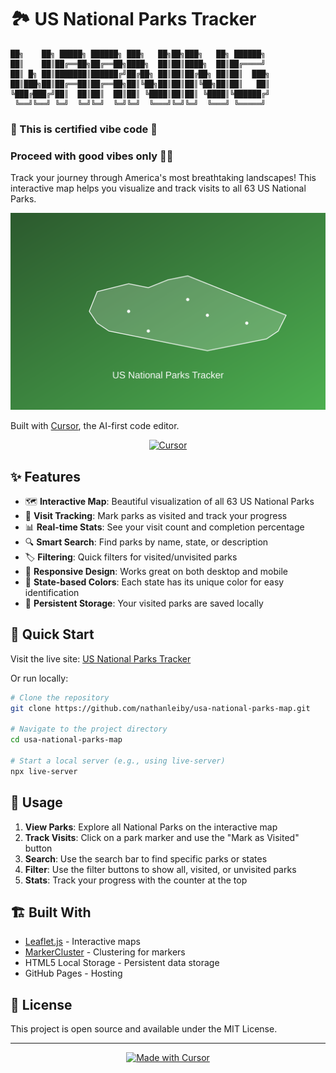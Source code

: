 # 🏞️ US National Parks Tracker

```
██╗    ██╗ █████╗ ██████╗ ███╗   ██╗██╗███╗   ██╗ ██████╗
██║    ██║██╔══██╗██╔══██╗████╗  ██║██║████╗  ██║██╔════╝
██║ █╗ ██║███████║██████╔╝██╔██╗ ██║██║██╔██╗ ██║██║  ███╗
██║███╗██║██╔══██║██╔══██╗██║╚██╗██║██║██║╚██╗██║██║   ██║
╚███╔███╔╝██║  ██║██║  ██║██║ ╚████║██║██║ ╚████║╚██████╔╝
 ╚══╝╚══╝ ╚═╝  ╚═╝╚═╝  ╚═╝╚═╝  ╚═══╝╚═╝╚═╝  ╚═══╝ ╚═════╝
```

### 🌟 This is certified vibe code 🌟

### Proceed with good vibes only 🏄‍♂️

Track your journey through America's most breathtaking landscapes! This interactive map helps you visualize and track visits to all 63 US National Parks.

<div align="center">
  <img src="./usa.svg" alt="US National Parks Tracker" width="600"/>
</div>

Built with [Cursor](https://cursor.com), the AI-first code editor.

<div align="center">
  <a href="https://cursor.com">
    <picture>
      <source media="(prefers-color-scheme: dark)" srcset="https://www.cursor.com/assets/images/logo.svg">
      <source media="(prefers-color-scheme: light)" srcset="https://www.cursor.com/assets/images/logo.svg">
      <img alt="Cursor" src="https://www.cursor.com/assets/images/logo.svg" height="32">
    </a>
  </picture>
</div>

## ✨ Features

- 🗺️ **Interactive Map**: Beautiful visualization of all 63 US National Parks
- 🎯 **Visit Tracking**: Mark parks as visited and track your progress
- 📊 **Real-time Stats**: See your visit count and completion percentage
- 🔍 **Smart Search**: Find parks by name, state, or description
- 🏷️ **Filtering**: Quick filters for visited/unvisited parks
- 📱 **Responsive Design**: Works great on both desktop and mobile
- 🎨 **State-based Colors**: Each state has its unique color for easy identification
- 💾 **Persistent Storage**: Your visited parks are saved locally

## 🚀 Quick Start

Visit the live site: [US National Parks Tracker](https://nathanleiby.github.io/usa-national-parks-map/)

Or run locally:

```bash
# Clone the repository
git clone https://github.com/nathanleiby/usa-national-parks-map.git

# Navigate to the project directory
cd usa-national-parks-map

# Start a local server (e.g., using live-server)
npx live-server
```

## 🎯 Usage

1. **View Parks**: Explore all National Parks on the interactive map
2. **Track Visits**: Click on a park marker and use the "Mark as Visited" button
3. **Search**: Use the search bar to find specific parks or states
4. **Filter**: Use the filter buttons to show all, visited, or unvisited parks
5. **Stats**: Track your progress with the counter at the top

## 🏗️ Built With

- [Leaflet.js](https://leafletjs.com/) - Interactive maps
- [MarkerCluster](https://github.com/Leaflet/Leaflet.markercluster) - Clustering for markers
- HTML5 Local Storage - Persistent data storage
- GitHub Pages - Hosting

## 📝 License

This project is open source and available under the MIT License.

---

<div align="center">
  <a href="https://cursor.com/">
    <img src="https://www.cursor.com/assets/images/logo.svg" alt="Made with Cursor" width="200"/>
  </a>
</div>
